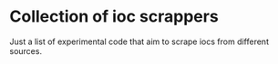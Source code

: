 # Collection of ioc scrappers

Just a list of experimental code that aim to scrape iocs from different sources.


